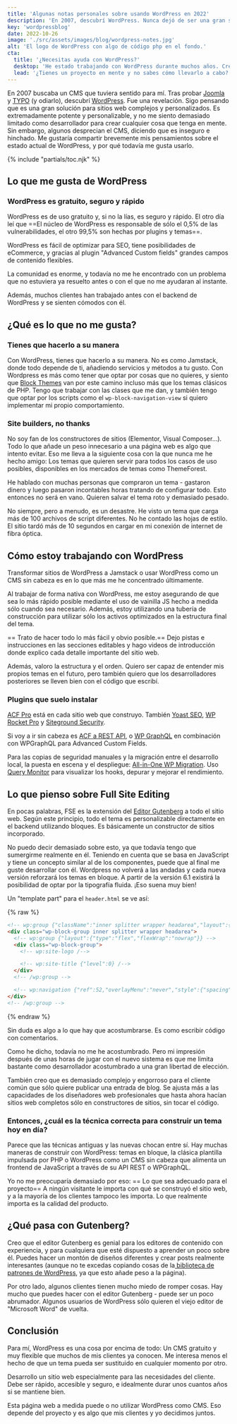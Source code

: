 ```yaml
---
title: 'Algunas notas personales sobre usando WordPress en 2022'
description: 'En 2007, descubrí WordPress. Nunca dejó de ser una gran solución para sitios web complejos y personalizados, por lo que todavía lo estoy usando, 15 años después.'
key: 'wordpressblog'
date: 2022-10-26
image: './src/assets/images/blog/wordpress-notes.jpg'
alt: 'El logo de WordPress con algo de código php en el fondo.'
cta:
  title: '¿Necesitas ayuda con WordPress?'
  desktop: 'He estado trabajando con WordPress durante muchos años. Creo temas de WordPress personalizados que son realmente rápidos y seguros.'
  lead: '¿Tienes un proyecto en mente y no sabes cómo llevarlo a cabo? ¡Hablemos de ello! Envíame un correo a [hola@lenesaile.com](mailto:hola@lenesaile.com) y cuéntame tus ideas'
---
```


En 2007 buscaba un CMS que tuviera sentido para mí. Tras probar [Joomla](https://www.joomla.org/) y [TYPO](https://typo3.org/) (y odiarlo), descubrí [WordPress](https://wordpress.org/). Fue una revelación. Sigo pensando que es una gran solución para sitios web complejos y personalizados. Es extremadamente potente y personalizable, y no me siento demasiado limitado como desarrollador para crear cualquier cosa que tenga en mente. Sin embargo, algunos desprecian el CMS, diciendo que es inseguro e hinchado. Me gustaría compartir brevemente mis pensamientos sobre el estado actual de WordPress, y por qué todavía me gusta usarlo.

{% include "partials/toc.njk" %}

## Lo que me gusta de WordPress

### WordPress es gratuito, seguro y rápido

WordPress es de uso gratuito y, si no la lías, es seguro y rápido. El otro día leí que ==El núcleo de WordPress es responsable de sólo el 0,5% de las vulnerabilidades, el otro 99,5% son hechas por plugins y temas==.

WordPress es fácil de optimizar para SEO, tiene posibilidades de eCommerce, y gracias al plugin "Advanced Custom fields" grandes campos de contenido flexibles.

La comunidad es enorme, y todavía no me he encontrado con un problema que no estuviera ya resuelto antes o con el que no me ayudaran al instante.

Además, muchos clientes han trabajado antes con el backend de WordPress y se sienten cómodos con él.

## ¿Qué es lo que no me gusta?

### Tienes que hacerlo a su manera

Con WordPress, tienes que hacerlo a su manera. No es como Jamstack, donde todo depende de ti, añadiendo servicios y métodos a tu gusto. Con Wordpress es más como tener que optar por cosas que no quieres, y siento que [Block Themes](https://developer.wordpress.org/block-editor/how-to-guides/themes/block-theme-overview/) van por este camino incluso más que los temas clásicos de PHP. Tengo que trabajar con las clases que me dan, y también tengo que optar por los scripts como el <code>wp-block-navigation-view</code> si quiero implementar mi propio comportamiento.

### Site builders, no thanks

No soy fan de los constructores de sitios (Elementor, Visual Composer...). Todo lo que añade un peso innecesario a una página web es algo que intento evitar. Eso me lleva a la siguiente cosa con la que nunca me he hecho amigo: Los temas que quieren servir para todos los casos de uso posibles, disponibles en los mercados de temas como ThemeForest.

He hablado con muchas personas que compraron un tema - gastaron dinero y luego pasaron incontables horas tratando de configurar todo. Esto entonces no será en vano. Quieren salvar el tema roto y demasiado pesado.

No siempre, pero a menudo, es un desastre. He visto un tema que carga más de 100 archivos de script diferentes. No he contado las hojas de estilo. El sitio tardó más de 10 segundos en cargar en mi conexión de internet de fibra óptica.

## Cómo estoy trabajando con WordPress

Transformar sitios de WordPress a Jamstack o usar WordPress como un CMS sin cabeza es en lo que más me he concentrado últimamente.

Al trabajar de forma nativa con WordPress, me estoy asegurando de que sea lo más rápido posible mediante el uso de vainilla JS hecho a medida sólo cuando sea necesario. Además, estoy utilizando una tubería de construcción para utilizar sólo los activos optimizados en la estructura final del tema.

== Trato de hacer todo lo más fácil y obvio posible.== Dejo pistas e instrucciones en las secciones editables y hago videos de introducción donde explico cada detalle importante del sitio web.

Además, valoro la estructura y el orden. Quiero ser capaz de entender mis propios temas en el futuro, pero también quiero que los desarrolladores posteriores se lleven bien con el código que escribí.

### Plugins que suelo instalar

[ACF Pro](https://www.advancedcustomfields.com/pro/) está en cada sitio web que construyo. También [Yoast SEO](https://yoast.com/wordpress/plugins/seo/), [WP Rocket Pro](https://wp-rocket.me/es/) y [Siteground Security](https://www.siteground.com/blog/sg-security/).

Si voy a ir sin cabeza es [ACF a REST API](https://wordpress.org/plugins/acf-to-rest-api/), o [WP GraphQL](https://www.wpgraphql.com/) en combinación con WPGraphQL para Advanced Custom Fields.

Para las copias de seguridad manuales y la migración entre el desarrollo local, la puesta en escena y el despliegue: [All-in-One WP Migration](https://wordpress.org/plugins/all-in-one-wp-migration/). Uso [Query Monitor](https://es.wordpress.org/plugins/query-monitor/) para visualizar los hooks, depurar y mejorar el rendimiento.

## Lo que pienso sobre Full Site Editing

En pocas palabras, FSE es la extensión del [Editor Gutenberg](https://wordpress.org/gutenberg/) a todo el sitio web. Según este principio, todo el tema es personalizable directamente en el backend utilizando bloques. Es básicamente un constructor de sitios incorporado.

No puedo decir demasiado sobre esto, ya que todavía tengo que sumergirme realmente en él. Teniendo en cuenta que se basa en JavaScript y tiene un concepto similar al de los componentes, puede que al final me guste desarrollar con él. Wordpress no volverá a las andadas y cada nueva versión reforzará los temas en bloque. A partir de la versión 6.1 existirá la posibilidad de optar por la tipografía fluida. ¡Eso suena muy bien!

Un "template part" para el <code>header.html</code> se ve así:

{% raw %}

```html
<!-- wp:group {"className":"inner splitter wrapper headarea","layout":{"type":"flex","flexWrap":"nowrap"}} -->
<div class="wp-block-group inner splitter wrapper headarea">
  <!-- wp:group {"layout":{"type":"flex","flexWrap":"nowrap"}} -->
  <div class="wp-block-group">
    <!-- wp:site-logo /-->

    <!-- wp:site-title {"level":0} /-->
  </div>
  <!-- /wp:group -->

  <!-- wp:navigation {"ref":52,"overlayMenu":"never","style":{"spacing":{"blockGap":"0rem"}}} /-->
</div>
<!-- /wp:group -->
```

{% endraw %}

Sin duda es algo a lo que hay que acostumbrarse. Es como escribir código con comentarios.

Como he dicho, todavía no me he acostumbrado. Pero mi impresión después de unas horas de jugar con el nuevo sistema es que me limita bastante como desarrollador acostumbrado a una gran libertad de elección.

También creo que es demasiado complejo y engorroso para el cliente común que sólo quiere publicar una entrada de blog. Se ajusta más a las capacidades de los diseñadores web profesionales que hasta ahora hacían sitios web completos sólo en constructores de sitios, sin tocar el código.

### Entonces, ¿cuál es la técnica correcta para construir un tema hoy en día?

Parece que las técnicas antiguas y las nuevas chocan entre sí. Hay muchas maneras de construir con WordPress: temas en bloque, la clásica plantilla impulsada por PHP o WordPress como un CMS sin cabeza que alimenta un frontend de JavaScript a través de su API REST o WPGraphQL.

Yo no me preocuparía demasiado por eso: == Lo que sea adecuado para el proyecto== A ningún visitante le importa con qué se construyó el sitio web, y a la mayoría de los clientes tampoco les importa. Lo que realmente importa es la calidad del producto.

## ¿Qué pasa con Gutenberg?

Creo que el editor Gutenberg es genial para los editores de contenido con experiencia, y para cualquiera que esté dispuesto a aprender un poco sobre él. Puedes hacer un montón de diseños diferentes y crear posts realmente interesantes (aunque no te excedas copiando cosas de la[ biblioteca de patrones de WordPress](https://wordpress.org/patterns/), ya que esto añade peso a la página).

Por otro lado, algunos clientes tienen mucho miedo de romper cosas. Hay mucho que puedes hacer con el editor Gutenberg - puede ser un poco abrumador. Algunos usuarios de WordPress sólo quieren el viejo editor de "Microsoft Word" de vuelta.

## Conclusión

Para mí, WordPress es una cosa por encima de todo: Un CMS gratuito y muy flexible que muchos de mis clientes ya conocen. Me interesa menos el hecho de que un tema pueda ser sustituido en cualquier momento por otro.

Desarrollo un sitio web especialmente para las necesidades del cliente. Debe ser rápido, accesible y seguro, e idealmente durar unos cuantos años si se mantiene bien.

Esta página web a medida puede o no utilizar WordPress como CMS. Eso depende del proyecto y es algo que mis clientes y yo decidimos juntos.
